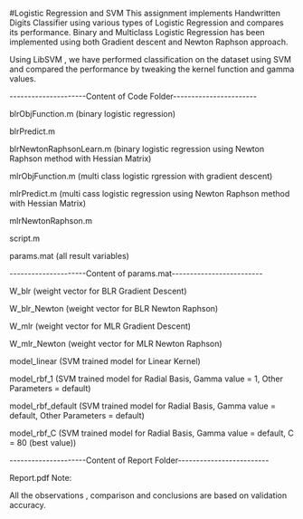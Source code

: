 #Logistic Regression and SVM
This assignment implements Handwritten Digits Classifier using various types of Logistic Regression and compares its performance. Binary and Multiclass Logistic Regression has been implemented using both Gradient descent and Newton Raphson approach.

Using LibSVM , we have performed classification on the dataset using SVM and compared the performance by tweaking the kernel function and gamma values.

---------------------Content of Code Folder-----------------------

blrObjFunction.m (binary logistic regression)

blrPredict.m

blrNewtonRaphsonLearn.m (binary logistic regression using Newton Raphson method with Hessian Matrix)

mlrObjFunction.m (multi class logistic rgression with gradient descent)

mlrPredict.m (multi cass logistic regression using Newton Raphson method with Hessian Matrix)

mlrNewtonRaphson.m

script.m

params.mat (all result variables)

---------------------Content of params.mat-------------------------

W_blr (weight vector for BLR Gradient Descent)

W_blr_Newton (weight vector for BLR Newton Raphson)

W_mlr (weight vector for MLR Gradient Descent)

W_mlr_Newton (weight vector for MLR Newton Raphson)

model_linear (SVM trained model for Linear Kernel)

model_rbf_1 (SVM trained model for Radial Basis, Gamma value = 1, Other Parameters = default)

model_rbf_default (SVM trained model for Radial Basis, Gamma value = default, Other Parameters = default)

model_rbf_C (SVM trained model for Radial Basis, Gamma value = default, C = 80 (best value))

---------------------Content of Report Folder-------------------------

Report.pdf
Note:

All the observations , comparison and conclusions are based on validation accuracy.
